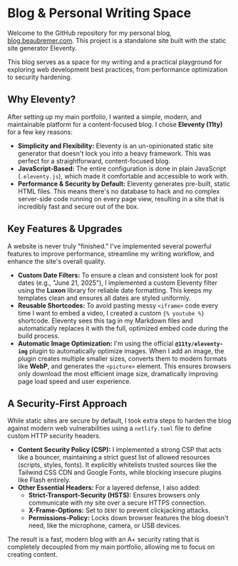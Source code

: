# Blog & Personal Writing Space

Welcome to the GitHub repository for my personal blog, [blog.beaubremer.com](https://blog.beaubremer.com). This project is a standalone site built with the static site generator Eleventy.

This blog serves as a space for my writing and a practical playground for exploring web development best practices, from performance optimization to security hardening.

## Why Eleventy?

After setting up my main portfolio, I wanted a simple, modern, and maintainable platform for a content-focused blog. I chose **Eleventy (11ty)** for a few key reasons:

  * **Simplicity and Flexibility:** Eleventy is an un-opinionated static site generator that doesn't lock you into a heavy framework. This was perfect for a straightforward, content-focused blog.
  * **JavaScript-Based:** The entire configuration is done in plain JavaScript (`.eleventy.js`), which made it comfortable and accessible to work with.
  * **Performance & Security by Default:** Eleventy generates pre-built, static HTML files. This means there's no database to hack and no complex server-side code running on every page view, resulting in a site that is incredibly fast and secure out of the box.

## Key Features & Upgrades

A website is never truly "finished." I've implemented several powerful features to improve performance, streamline my writing workflow, and enhance the site's overall quality.

  * **Custom Date Filters:** To ensure a clean and consistent look for post dates (e.g., "June 21, 2025"), I implemented a custom Eleventy filter using the **Luxon** library for reliable date formatting. This keeps my templates clean and ensures all dates are styled uniformly.
  * **Reusable Shortcodes:** To avoid pasting messy `<iframe>` code every time I want to embed a video, I created a custom `{% youtube %}` shortcode. Eleventy sees this tag in my Markdown files and automatically replaces it with the full, optimized embed code during the build process.
  * **Automatic Image Optimization:** I'm using the official **`@11ty/eleventy-img`** plugin to automatically optimize images. When I add an image, the plugin creates multiple smaller sizes, converts them to modern formats like **WebP**, and generates the `<picture>` element. This ensures browsers only download the most efficient image size, dramatically improving page load speed and user experience.

## A Security-First Approach

While static sites are secure by default, I took extra steps to harden the blog against modern web vulnerabilities using a `netlify.toml` file to define custom HTTP security headers.

  * **Content Security Policy (CSP):** I implemented a strong CSP that acts like a bouncer, maintaining a strict guest list of allowed resources (scripts, styles, fonts). It explicitly whitelists trusted sources like the Tailwind CSS CDN and Google Fonts, while blocking insecure plugins like Flash entirely.
  * **Other Essential Headers:** For a layered defense, I also added:
      * **Strict-Transport-Security (HSTS):** Ensures browsers only communicate with my site over a secure HTTPS connection.
      * **X-Frame-Options:** Set to `DENY` to prevent clickjacking attacks.
      * **Permissions-Policy:** Locks down browser features the blog doesn't need, like the microphone, camera, or USB devices.

The result is a fast, modern blog with an A+ security rating that is completely decoupled from my main portfolio, allowing me to focus on creating content.
